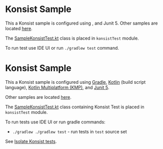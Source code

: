 # Konsist Sample

This a Konsist sample is configured using , 
and Junit 5. Other samples are located [here](..). 

The [SampleKonsistTest.kt](src/jvmTest/kotlin/com/sample/SampleKonsistTest.kt) class is placed in `konsistTest`
module.

To run test use IDE UI or run `./gradlew test` command.


# Konsist Sample

This a Konsist sample is configured using [Gradle](https://docs.gradle.org/current/userguide/userguide.html),
[Kotlin](https://kotlinlang.org/) (build script language), 
[Kotlin Multiplatform (KMP)](https://kotlinlang.org/docs/multiplatform.html), 
and [Junit 5](https://junit.org/junit5/).

Other samples are located [here](..).

The [SampleKonsistTest.kt](src/jvmTest/kotlin/com/sample/SampleKonsistTest.kt) class containing Konsist Test is placed 
in `konsistTest`
module.

To run tests use IDE UI or run gradle commands:
- `./gradlew ./gradlew test` - run tests in `test` source set

See [Isolate Konsist tests](https://docs.konsist.lemonappdev.com/advanced/isolate-konsist-tests).
